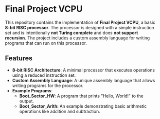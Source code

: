 # Final Project VCPU

This repository contains the implementation of **Final Project VCPU**, a basic **8-bit RISC processor**. The processor is designed with a simple instruction set and is intentionally **not Turing complete** and does **not support recursion**. The project includes a custom assembly language for writing programs that can run on this processor.

## Features

- **8-bit RISC Architecture**: A minimal processor that executes operations using a reduced instruction set.
- **Custom Assembly Language**: A unique assembly language that allows writing programs for the processor.
- **Example Programs**:
  - **Boot_Sector_HW**: A program that prints "Hello, World!" to the output.
  - **Boot_Sector_Arith**: An example demonstrating basic arithmetic operations like addition and subtraction.

